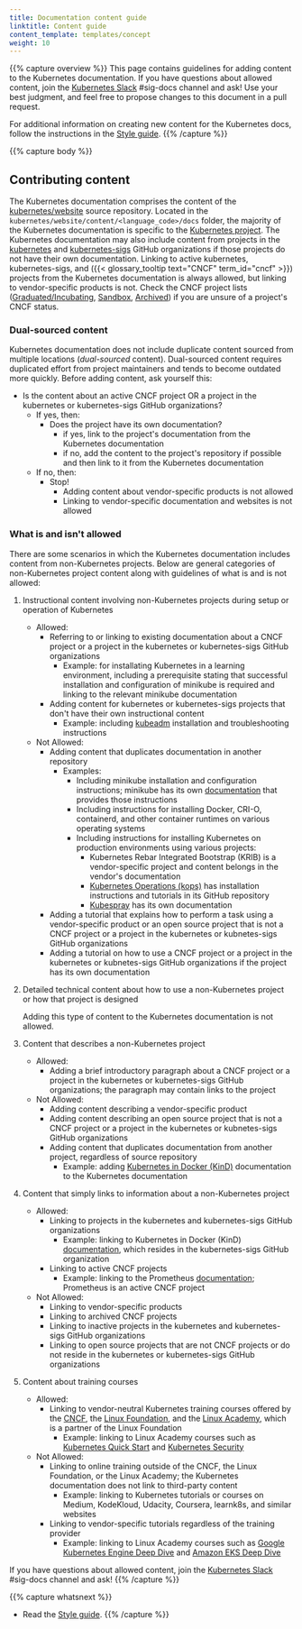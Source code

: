 ```yaml
---
title: Documentation content guide
linktitle: Content guide
content_template: templates/concept
weight: 10
---
```


{{% capture overview %}}
This page contains guidelines for adding content to the Kubernetes documentation.
If you have questions about allowed content, join the [Kubernetes Slack](http://slack.k8s.io/) #sig-docs channel and ask! Use your best judgment, and feel free to
propose changes to this document in a pull request.

For additional information on creating new content for the Kubernetes
docs, follow the instructions in the [Style guide](/docs/contribute/style/style-guide).
{{% /capture %}}

{{% capture body %}}
## Contributing content

The Kubernetes documentation comprises the content of the
[kubernetes/website](https://github.com/kubernetes/website) source repository.
Located in the `kubernetes/website/content/<language_code>/docs` folder, the
majority of the Kubernetes documentation is specific to the [Kubernetes
project](https://github.com/kubernetes/kubernetes). The Kubernetes
documentation may also include content from projects in the
[kubernetes](https://github.com/kubernetes) and
[kubernetes-sigs](https://github.com/kubernetes-sigs) GitHub organizations if
those projects do not have their own documentation. Linking to active kubernetes,
kubernetes-sigs, and ({{< glossary_tooltip text="CNCF" term_id="cncf" >}}) projects from the Kubernetes documentation is always
allowed, but linking to vendor-specific products is not. Check the CNCF project lists
([Graduated/Incubating](https://www.cncf.io/projects/),
[Sandbox](https://www.cncf.io/sandbox-projects/),
[Archived](https://www.cncf.io/archived-projects/)) if you are unsure of a
project's CNCF status.

### Dual-sourced content

Kubernetes documentation does not include duplicate content sourced from multiple
locations (*dual-sourced* content). Dual-sourced content requires duplicated
effort from project maintainers and tends to become outdated more quickly.
Before adding content, ask yourself this:

- Is the content about an active CNCF project OR a project in the kubernetes or kubernetes-sigs GitHub organizations?
    - If yes, then:
        - Does the project have its own documentation?
            - if yes, link to the project's documentation from the Kubernetes documentation
            - if no, add the content to the project's repository if possible and then link to it from the Kubernetes documentation
    - If no, then:
        - Stop!
            - Adding content about vendor-specific products is not allowed
            - Linking to vendor-specific documentation and websites is not allowed

### What is and isn't allowed

There are some scenarios in which the Kubernetes documentation includes content from non-Kubernetes projects.
Below are general categories of non-Kubernetes project content along with guidelines of what is and is not allowed:

1. Instructional content involving non-Kubernetes projects during setup or operation of Kubernetes
    - Allowed:
        - Referring to or linking to existing documentation about a CNCF project or a project in the kubernetes or kubernetes-sigs GitHub organizations
            - Example: for installating Kubernetes in a learning environment, including a prerequisite stating that successful installation and configuration of minikube is required and linking to the relevant minikube documentation
        - Adding content for kubernetes or kubernetes-sigs projects that don't have their own instructional content
            - Example: including [kubeadm](https://github.com/kubernetes/kubeadm) installation and troubleshooting instructions
    - Not Allowed:
        - Adding content that duplicates documentation in another repository
            - Examples:
                - Including minikube installation and configuration instructions; minikube has its own [documentation](https://minikube.sigs.k8s.io/docs/) that provides those instructions
                - Including instructions for installing Docker, CRI-O, containerd, and other container runtimes on various operating systems
                - Including instructions for installing Kubernetes on production environments using various projects:
                    - Kubernetes Rebar Integrated Bootstrap (KRIB) is a vendor-specific project and content belongs in the vendor's documentation
                    - [Kubernetes Operations (kops)](https://github.com/kubernetes/kops) has installation instructions and tutorials in its GitHub repository
                    - [Kubespray](https://kubespray.io) has its own documentation
        - Adding a tutorial that explains how to perform a task using a vendor-specific product or an open source project that is not a CNCF project or a project in the kubernetes or kubnetes-sigs GitHub organizations
        - Adding a tutorial on how to use a CNCF project or a project in the kubernetes or kubnetes-sigs GitHub organizations if the project has its own documentation
1. Detailed technical content about how to use a non-Kubernetes project or how that project is designed

    Adding this type of content to the Kubernetes documentation is not allowed.
1. Content that describes a non-Kubernetes project
    - Allowed:
        - Adding a brief introductory paragraph about a CNCF project or a project in the kubernetes or kubernetes-sigs GitHub organizations; the paragraph may contain links to the project
    - Not Allowed:
        - Adding content describing a vendor-specific product
        - Adding content describing an open source project that is not a CNCF project or a project in the kubernetes or kubnetes-sigs GitHub organizations
        - Adding content that duplicates documentation from another project, regardless of source repository
            - Example: adding [Kubernetes in Docker (KinD)](https://kind.sigs.k8s.io) documentation to the Kubernetes documentation
1. Content that simply links to information about a non-Kubernetes project
    - Allowed:
        - Linking to projects in the kubernetes and kubernetes-sigs GitHub organizations
            - Example: linking to Kubernetes in Docker (KinD) [documentation](https://kind.sigs.k8s.io/docs/user/quick-start), which resides in the kubernetes-sigs GitHub organization
        - Linking to active CNCF projects
            - Example: linking to the Prometheus [documentation](https://prometheus.io/docs/introduction/overview/); Prometheus is an active CNCF project
    - Not Allowed:
        - Linking to vendor-specific products
        - Linking to archived CNCF projects
        - Linking to inactive projects in the kubernetes and kubernetes-sigs GitHub organizations
        - Linking to open source projects that are not CNCF projects or do not reside in the kubernetes or kubernetes-sigs GitHub organizations
1. Content about training courses
    - Allowed:
        - Linking to vendor-neutral Kubernetes training courses offered by the [CNCF](https://www.cncf.io/), the [Linux Foundation](https://www.linuxfoundation.org/), and the [Linux Academy](https://linuxacademy.com/), which is a partner of the Linux Foundation
            - Example: linking to Linux Academy courses such as [Kubernetes Quick Start](https://linuxacademy.com/course/kubernetes-quick-start/) and [Kubernetes Security](https://linuxacademy.com/course/kubernetes-security/)
    - Not Allowed:
        - Linking to online training outside of the CNCF, the Linux Foundation, or the Linux Academy; the Kubernetes documentation does not link to third-party content
            - Example: linking to Kubernetes tutorials or courses on Medium, KodeKloud, Udacity, Coursera, learnk8s, and similar websites
        - Linking to vendor-specific tutorials regardless of the training provider
            - Example: linking to Linux Academy courses such as [Google Kubernetes Engine Deep Dive](https://linuxacademy.com/google-cloud-platform/training/course/name/google-kubernetes-engine-deep-dive) and [Amazon EKS Deep Dive](https://linuxacademy.com/course/amazon-eks-deep-dive/)

If you have questions about allowed content, join the [Kubernetes Slack](http://slack.k8s.io/) #sig-docs channel and ask!
{{% /capture %}}

{{% capture whatsnext %}}
* Read the [Style guide](/docs/contribute/style/style-guide).
{{% /capture %}}
